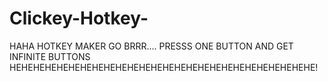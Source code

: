 # Clickey-Hotkey-
HAHA HOTKEY MAKER GO BRRR.... PRESSS ONE BUTTON AND GET INFINITE BUTTONS HEHEHEHEHEHEHEHEHEHEHEHEHEHEHEHEHEHEHEHEHEHEHEHEHEHE!
